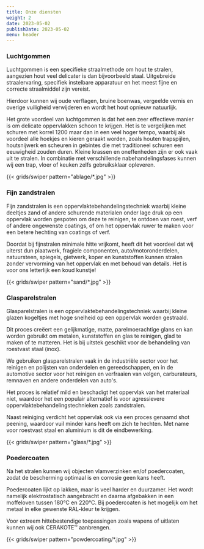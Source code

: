 ```yaml
---
title: Onze diensten
weight: 2
date: 2023-05-02
publishDate: 2023-05-02
menu: header
---
```


### Luchtgommen

Luchtgommen is een specifieke straalmethode om hout te stralen, aangezien hout veel delicater is dan bijvoorbeeld staal. Uitgebreide straalervaring, specifiek instelbare apparatuur en het meest fijne en correcte straalmiddel zijn vereist.

Hierdoor kunnen wij oude verflagen, bruine boenwas, vergeelde vernis en overige vuiligheid verwijderen en wordt het hout opnieuw natuurlijk.

Het grote voordeel van luchtgommen is dat het een zeer effectieve manier is om delicate oppervlakken schoon te krijgen. Het is te vergelijken met schuren met korrel 1200 maar dan in een veel hoger tempo, waarbij als voordeel alle hoekjes en kieren geraakt worden, zoals houten trapspijlen, houtsnijwerk en scheuren in gebintes die met traditioneel schuren een eeuwigheid zouden duren. Kleine krassen en oneffenheden zijn er ook vaak uit te stralen. In combinatie met verschillende nabehandelingsfases kunnen wij een trap, vloer of keuken zelfs gebruiksklaar opleveren.

{{< grids/swiper pattern="ablage/*.jpg" >}}

### Fijn zandstralen

Fijn zandstralen is een oppervlaktebehandelingstechniek waarbij kleine deeltjes zand of andere schurende materialen onder lage druk op een oppervlak worden gespoten om deze te reinigen, te ontdoen van roest, verf of andere ongewenste coatings, of om het oppervlak ruwer te maken voor een betere hechting van coatings of verf.

Doordat bij fijnstralen minimale hitte vrijkomt, heeft dit het voordeel dat wij uiterst dun plaatwerk, fragiele componenten, auto/motoronderdelen, natuursteen, spiegels, gietwerk, koper en kunststoffen kunnen stralen zonder vervorming van het oppervlak en met behoud van details. Het is voor ons letterlijk een koud kunstje!

{{< grids/swiper pattern="sand/*.jpg" >}}

### Glasparelstralen

Glasparelstralen is een oppervlaktebehandelingstechniek waarbij kleine glazen kogeltjes met hoge snelheid op een oppervlak worden gestraald.

Dit proces creëert een gelijkmatige, matte, parelmoerachtige glans en kan worden gebruikt om metalen, kunststoffen en glas te reinigen,
glad te maken of te matteren. Het is bij uitstek geschikt voor de behandeling van roestvast staal (inox).

We gebruiken glasparelstralen vaak in de industriële sector voor het reinigen en polijsten van onderdelen en gereedschappen,
en in de automotive sector voor het reinigen en verfraaien van velgen, carburateurs, remnaven en andere onderdelen van auto's.

Het proces is relatief mild en beschadigt het oppervlak van het materiaal niet, waardoor het een populair alternatief is voor
agressievere oppervlaktebehandelingstechnieken zoals zandstralen.

Naast reiniging verdicht het oppervlak ook via een proces genaamd shot peening, waardoor vuil minder kans heeft om zich te hechten.
Met name voor roestvast staal en aluminium is dit de eindbewerking.

{{< grids/swiper pattern="glass/*.jpg" >}}

### Poedercoaten

Na het stralen kunnen wij objecten vlamverzinken en/of poedercoaten, zodat de bescherming optimaal is en corrosie geen kans heeft.

Poedercoaten lijkt op lakken, maar is veel harder en duurzamer. Het wordt namelijk elektrostatisch aangebracht en daarna afgebakken in een moffeloven tussen 180°C en 220°C. Bij poedercoaten is het mogelijk om het metaal in elke gewenste RAL-kleur te krijgen.

Voor extreem hittebestendige toepassingen zoals wapens of uitlaten kunnen wij ook CERAKOTE™ aanbrengen.

{{< grids/swiper pattern="powdercoating/*.jpg" >}}
